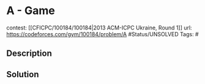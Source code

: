 # A - Game

contest: [[CFICPC/100184/100184|2013 ACM-ICPC Ukraine, Round 1]]
url: https://codeforces.com/gym/100184/problem/A
#Status/UNSOLVED
Tags: #

## Description

## Solution


